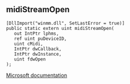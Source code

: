 ## midiStreamOpen

```
[DllImport("winmm.dll", SetLastError = true)]
public static extern uint midiStreamOpen(
   out IntPtr lphms,
   ref uint puDeviceID,
   uint cMidi,
   IntPtr dwCallback,
   IntPtr dwInstance,
   uint fdwOpen
);
```

[Microsoft documentation](link_to_documentation)
